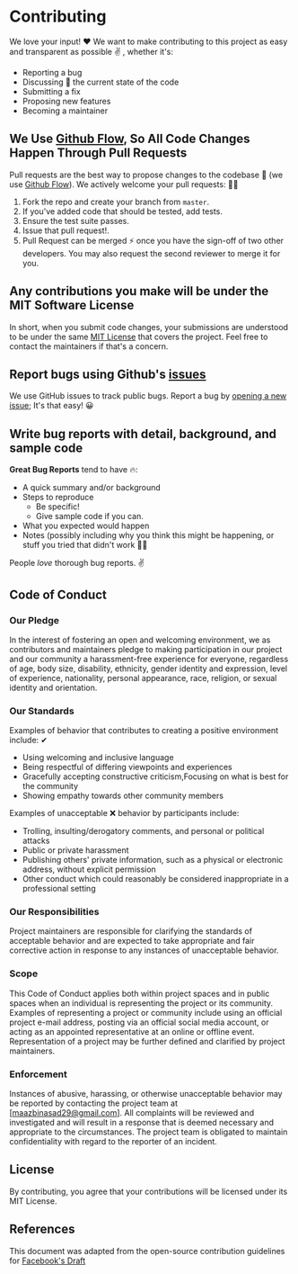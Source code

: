 # Contributing

We love your input! ❤ We want to make contributing to this project as easy and
transparent as possible ✌ , whether it's:

- Reporting a bug
- Discussing 🤔 the current state of the code
- Submitting a fix
- Proposing new features
- Becoming a maintainer

## We Use [Github Flow](https://guides.github.com/introduction/flow/index.html), So All Code Changes Happen Through Pull Requests

Pull requests are the best way to propose changes to the codebase 💯 (we use
[Github Flow](https://guides.github.com/introduction/flow/index.html)). We
actively welcome your pull requests: 👨‍💻

1. Fork the repo and create your branch from `master`.
2. If you've added code that should be tested, add tests.
3. Ensure the test suite passes.
4. Issue that pull request!.
5. Pull Request can be merged ⚡ once you have the sign-off of two other
   developers. You may also request the second reviewer to merge it for you.

## Any contributions you make will be under the MIT Software License

In short, when you submit code changes, your submissions are understood to be
under the same [MIT License](http://choosealicense.com/licenses/mit/) that
covers the project. Feel free to contact the maintainers if that's a concern.

## Report bugs using Github's [issues](https://github.com/briandk/transcriptase-atom/issues)

We use GitHub issues to track public bugs. Report a bug by
[opening a new issue](); It's that easy! 😀

## Write bug reports with detail, background, and sample code

**Great Bug Reports** tend to have 🔥:

- A quick summary and/or background
- Steps to reproduce
  - Be specific!
  - Give sample code if you can.
- What you expected would happen
- Notes (possibly including why you think this might be happening, or stuff you
  tried that didn't work 💁‍♂️

People _love_ thorough bug reports. ✌

## Code of Conduct

### Our Pledge

In the interest of fostering an open and welcoming environment, we as
contributors and maintainers pledge to making participation in our project and
our community a harassment-free experience for everyone, regardless of age, body
size, disability, ethnicity, gender identity and expression, level of
experience, nationality, personal appearance, race, religion, or sexual identity
and orientation.

### Our Standards

Examples of behavior that contributes to creating a positive environment
include: ✔

- Using welcoming and inclusive language
- Being respectful of differing viewpoints and experiences
- Gracefully accepting constructive criticism,Focusing on what is best for the
  community
- Showing empathy towards other community members

Examples of unacceptable ❌ behavior by participants include:

- Trolling, insulting/derogatory comments, and personal or political attacks
- Public or private harassment
- Publishing others' private information, such as a physical or electronic
  address, without explicit permission
- Other conduct which could reasonably be considered inappropriate in a
  professional setting

### Our Responsibilities

Project maintainers are responsible for clarifying the standards of acceptable
behavior and are expected to take appropriate and fair corrective action in
response to any instances of unacceptable behavior.

### Scope

This Code of Conduct applies both within project spaces and in public spaces
when an individual is representing the project or its community. Examples of
representing a project or community include using an official project e-mail
address, posting via an official social media account, or acting as an appointed
representative at an online or offline event. Representation of a project may be
further defined and clarified by project maintainers.

### Enforcement

Instances of abusive, harassing, or otherwise unacceptable behavior may be
reported by contacting the project team at [maazbinasad29@gmail.com]. All
complaints will be reviewed and investigated and will result in a response that
is deemed necessary and appropriate to the circumstances. The project team is
obligated to maintain confidentiality with regard to the reporter of an
incident.

## License

By contributing, you agree that your contributions will be licensed under its
MIT License.

## References

This document was adapted from the open-source contribution guidelines for
[Facebook's Draft](https://github.com/facebook/draft-js/blob/a9316a723f9e918afde44dea68b5f9f39b7d9b00/CONTRIBUTING.md)
